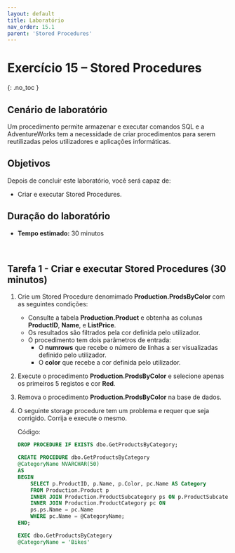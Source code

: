 ```yaml
---
layout: default
title: Laboratório
nav_order: 15.1
parent: 'Stored Procedures'
---
```


# Exercício 15 – Stored Procedures
{: .no_toc }


<!-- Lab Scenario -->
## Cenário de laboratório

Um procedimento permite armazenar e executar comandos SQL e a AdventureWorks tem a necessidade de criar procedimentos para serem reutilizadas pelos utilizadores e aplicações informáticas.

<!-- Objectives -->
## Objetivos

Depois de concluir este laboratório, você será capaz de:

* Criar e executar Stored Procedures.


<!-- Lab Duration -->
## Duração do laboratório

* **Tempo estimado:** 30 minutos

<br>

## Tarefa 1 - Criar e executar Stored Procedures  (30 minutos)


1. Crie um Stored Procedure denomimado **Production.ProdsByColor** com as seguintes condições:
    * Consulte a tabela **Production.Product** e obtenha as colunas **ProductID**, **Name**, e **ListPrice**. 
    * Os resultados são filtrados pela cor definida pelo utilizador.
    * O procedimento tem dois parâmetros de entrada:
        * O **numrows** que recebe o número de linhas a ser visualizadas definido pelo utilizador.
        * O **color** que recebe a cor definida pelo utilizador.
  

1. Execute o procedimento **Production.ProdsByColor** e selecione apenas os primeiros 5 registos e cor **Red**.


1. Remova o procedimento **Production.ProdsByColor** na base de dados. 


1. O seguinte storage procedure tem um problema e requer que seja corrigido. Corrija e execute o mesmo.

    Código:
    ```sql
    DROP PROCEDURE IF EXISTS dbo.GetProductsByCategory;

    CREATE PROCEDURE dbo.GetProductsByCategory
    @CategoryName NVARCHAR(50)
    AS
    BEGIN
        SELECT p.ProductID, p.Name, p.Color, pc.Name AS Category
        FROM Production.Product p
        INNER JOIN Production.ProductSubcategory ps ON p.ProductSubcategoryID = ps.ProductSubcategoryID
        INNER JOIN Production.ProductCategory pc ON 
        ps.ps.Name = pc.Name
        WHERE pc.Name = @CategoryName;
    END;

    EXEC dbo.GetProductsByCategory 
    @CategoryName = 'Bikes'
    ```


<br>